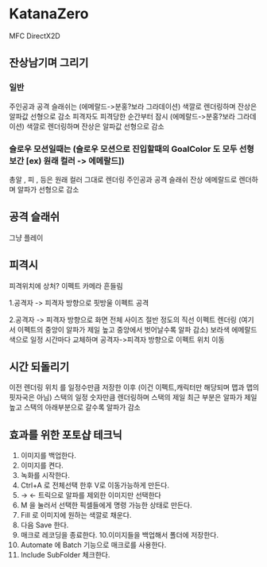 # KatanaZero
MFC DirectX2D

## 잔상남기며 그리기
### 일반
주인공과 공격 슬래쉬는 (에메랄드->분홍?보라 그라데이션) 색깔로 렌더링하며 잔상은 알파값 선형으로 감소
피격자도 피격당한 순간부터 잠시 (에메랄드->분홍?보라 그라데이션) 색깔로 렌더링하며 잔상은 알파값 선형으로 감소
### 슬로우 모션일때는 (슬로우 모션으로 진입할때의 GoalColor 도 모두 선형보간 [ex) 원래 컬러 -> 에메랄드])
총알 , 피 , 등은 원래 컬러 그대로 렌더링
주인공과 공격 슬래쉬 잔상 에메랄드로 렌더하며 알파가 선형으로 감소
## 공격 슬래쉬
그냥 플레이
## 피격시 
피격위치에 상처? 이펙트
카메라 흔들림

1.공격자 -> 피격자 방향으로 핏방울 이펙트 공격

2.공격자 -> 피격자 방향으로 화면 전체 사이즈 절반 정도의 직선 이펙트 렌더링
(여기서 이펙트의 중앙이 알파가 제일 높고 중앙에서 벗어날수록 알파 감소)
보라색 에메랄드 색으로 일정 시간마다 교체하며 공격자->피격자 방향으로 이펙트 위치 이동
## 시간 되돌리기
이전 렌더링 위치 를 일정수만큼 저장한 이후
(이건 이펙트,캐릭터만 해당되며 맵과 맵의 핏자국은 아님)
스택의 일정 숫자만큼 렌더링하며 스택의 제일 최근 부분은 알파가 제일 높고
스택의 아래부분으로 갈수록 알파가 감소

## 효과를 위한 포토샵 테크닉
1. 이미지를 백업한다.
2. 이미지를 켠다.
3. 녹화를 시작한다.
4. Ctrl+A 로 전체선택 한후 V로 이동가능하게 만든다.
5. → ← 트릭으로 알파를 제외한 이미지만 선택한다
6. M 을 눌러서 선택한 픽셀들에게 명령 가능한 상태로 만든다.
7. Fill 로 이미지에 원하는 색깔로 채운다.
8. 다음 Save 한다.
9. 매크로 레코딩을 종료한다.
10.이미지들을 백업해서 폴더에 저장한다.
10. Automate 에 Batch 기능으로 매크로를 사용한다.
11. Include SubFolder 체크한다. 



